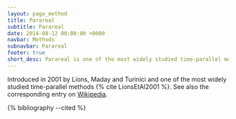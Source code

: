```yaml
---
layout: page_method
title: Parareal
subtitle: Parareal
date: 2014-08-12 00:00:00 +0000
navbar: Methods
subnavbar: Parareal
footer: true
short_desc: Parareal is one of the most widely studied time-parallel methods.
---
```


Introduced in 2001 by Lions, Maday and Turinici and one of the most widely studied time-parallel methods {% cite LionsEtAl2001 %}. See also the corresponding entry on [Wikipedia](https://en.wikipedia.org/wiki/Parareal).

{% bibliography --cited %}
